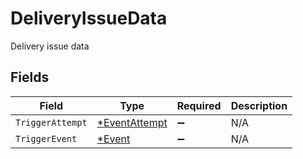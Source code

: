# DeliveryIssueData

Delivery issue data


## Fields

| Field                                                | Type                                                 | Required                                             | Description                                          |
| ---------------------------------------------------- | ---------------------------------------------------- | ---------------------------------------------------- | ---------------------------------------------------- |
| `TriggerAttempt`                                     | [*EventAttempt](../../models/shared/eventattempt.md) | :heavy_minus_sign:                                   | N/A                                                  |
| `TriggerEvent`                                       | [*Event](../../models/shared/event.md)               | :heavy_minus_sign:                                   | N/A                                                  |